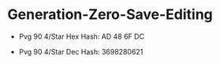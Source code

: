 # Generation-Zero-Save-Editing


- Pvg 90 4/Star Hex Hash: AD 48 6F DC

- Pvg 90 4/Star Dec Hash: 3698280621
